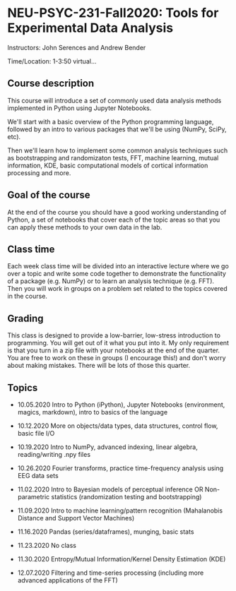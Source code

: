 # NEU-PSYC-231-Fall2020: Tools for Experimental Data Analysis 

Instructors: John Serences and Andrew Bender

Time/Location: 1-3:50 virtual... 

## Course description
This course will introduce a set of commonly used data analysis methods implemented in Python using Jupyter Notebooks. 

We'll start with a basic overview of the Python programming language, followed by an intro to various packages that we'll be using (NumPy, SciPy, etc). 

Then we'll learn how to implement some common analysis techniques such as bootstrapping and randomizaton tests, FFT, machine learning, mutual information, KDE, basic computational models of cortical information processing and more.  

## Goal of the course
At the end of the course you should have a good working understanding of Python, a set of notebooks that cover each of the topic areas so that you can apply these methods to your own data in the lab. 

## Class time
Each week class time will be divided into an interactive lecture where we go over a topic and write some code together to demonstrate the functionality of a package (e.g. NumPy) or to learn an analysis technique (e.g. FFT). Then you will work in groups on a problem set related to the topics covered in the course.

## Grading
This class is designed to provide a low-barrier, low-stress introduction to programming. You will get out of it what you put into it. My only requirement is that you turn in a zip file with your notebooks at the end of the quarter. You are free to work on these in groups (I encourage this!) and don't worry about making mistakes. There will be lots of those this quarter.  

## Topics 
* 10.05.2020 Intro to Python (iPython), Jupyter Notebooks (environment, magics, markdown), intro to basics of the language

* 10.12.2020 More on objects/data types, data structures, control flow, basic file I/O

* 10.19.2020 Intro to NumPy, advanced indexing, linear algebra, reading/writing .npy files

* 10.26.2020 Fourier transforms, practice time-frequency analysis using EEG data sets 

* 11.02.2020 Intro to Bayesian models of perceptual inference OR Non-parametric statistics (randomization testing and bootstrapping)

* 11.09.2020 Intro to machine learning/pattern recognition (Mahalanobis Distance and Support Vector Machines) 

* 11.16.2020 Pandas (series/dataframes), munging, basic stats

* 11.23.2020 No class

* 11.30.2020 Entropy/Mutual Information/Kernel Density Estimation (KDE)

* 12.07.2020 Filtering and time-series processing (including more advanced applications of the FFT)
